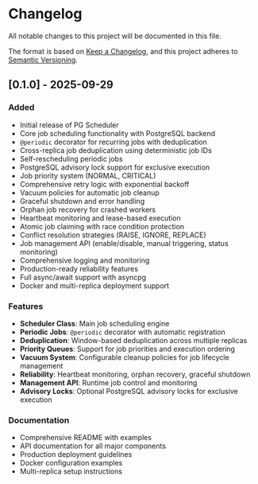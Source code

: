 # Changelog

All notable changes to this project will be documented in this file.

The format is based on [Keep a Changelog](https://keepachangelog.com/en/1.0.0/),
and this project adheres to [Semantic Versioning](https://semver.org/spec/v2.0.0.html).

## [0.1.0] - 2025-09-29

### Added
- Initial release of PG Scheduler
- Core job scheduling functionality with PostgreSQL backend
- `@periodic` decorator for recurring jobs with deduplication
- Cross-replica job deduplication using deterministic job IDs
- Self-rescheduling periodic jobs
- PostgreSQL advisory lock support for exclusive execution
- Job priority system (NORMAL, CRITICAL)
- Comprehensive retry logic with exponential backoff
- Vacuum policies for automatic job cleanup
- Graceful shutdown and error handling
- Orphan job recovery for crashed workers
- Heartbeat monitoring and lease-based execution
- Atomic job claiming with race condition protection
- Conflict resolution strategies (RAISE, IGNORE, REPLACE)
- Job management API (enable/disable, manual triggering, status monitoring)
- Comprehensive logging and monitoring
- Production-ready reliability features
- Full async/await support with asyncpg
- Docker and multi-replica deployment support

### Features
- **Scheduler Class**: Main job scheduling engine
- **Periodic Jobs**: `@periodic` decorator with automatic registration
- **Deduplication**: Window-based deduplication across multiple replicas  
- **Priority Queues**: Support for job priorities and execution ordering
- **Vacuum System**: Configurable cleanup policies for job lifecycle management
- **Reliability**: Heartbeat monitoring, orphan recovery, graceful shutdown
- **Management API**: Runtime job control and monitoring
- **Advisory Locks**: Optional PostgreSQL advisory locks for exclusive execution

### Documentation
- Comprehensive README with examples
- API documentation for all major components
- Production deployment guidelines
- Docker configuration examples
- Multi-replica setup instructions
